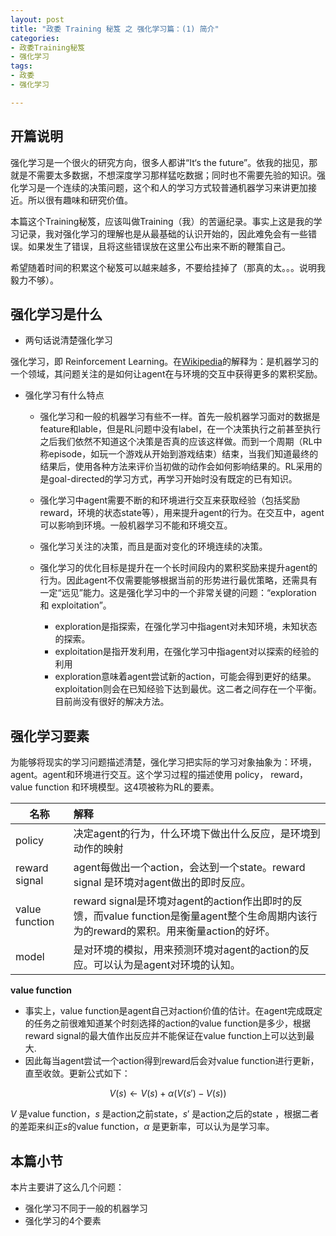 ```yaml
---
layout: post
title: "政委 Training 秘笈 之 强化学习篇：(1) 简介"
categories:
- 政委Training秘笈 
- 强化学习
tags:
- 政委 
- 强化学习

---
```

<script src='https://cdnjs.cloudflare.com/ajax/libs/mathjax/2.7.5/MathJax.js?config=TeX-MML-AM_CHTML' async></script>

开篇说明
--

强化学习是一个很火的研究方向，很多人都讲“It‘s the future”。依我的拙见，那就是不需要太多数据，不想深度学习那样猛吃数据；同时也不需要先验的知识。强化学习是一个连续的决策问题，这个和人的学习方式较普通机器学习来讲更加接近。所以很有趣味和研究价值。

本篇这个Training秘笈，应该叫做Training（我）的苦逼纪录。事实上这是我的学习记录，我对强化学习的理解也是从最基础的认识开始的，因此难免会有一些错误。如果发生了错误，且将这些错误放在这里公布出来不断的鞭策自己。

希望随着时间的积累这个秘笈可以越来越多，不要给挂掉了（那真的太。。。说明我毅力不够）。


强化学习是什么
--

- 两句话说清楚强化学习

强化学习，即 Reinforcement Learning。在[Wikipedia](https://en.wikipedia.org/wiki/Reinforcement_learning)的解释为：是机器学习的一个领域，其问题关注的是如何让agent在与环境的交互中获得更多的累积奖励。

- 强化学习有什么特点

  + 强化学习和一般的机器学习有些不一样。首先一般机器学习面对的数据是feature和lable，但是RL问题中没有label，在一个决策执行之前甚至执行之后我们依然不知道这个决策是否真的应该这样做。而到一个周期（RL中称episode，如玩一个游戏从开始到游戏结束）结束，当我们知道最终的结果后，使用各种方法来评价当初做的动作会如何影响结果的。RL采用的是goal-directed的学习方式，再学习开始时没有既定的已有知识。
  
  + 强化学习中agent需要不断的和环境进行交互来获取经验（包括奖励reward，环境的状态state等），用来提升agent的行为。在交互中，agent可以影响到环境。一般机器学习不能和环境交互。
  
  + 强化学习关注的决策，而且是面对变化的环境连续的决策。

  + 强化学习的优化目标是提升在一个长时间段内的累积奖励来提升agent的行为。因此agent不仅需要能够根据当前的形势进行最优策略，还需具有一定“远见”能力。这是强化学习中的一个非常关键的问题：“exploration 和 exploitation”。

     - exploration是指探索，在强化学习中指agent对未知环境，未知状态的探索。
     - exploitation是指开发利用，在强化学习中指agent对以探索的经验的利用
     - exploration意味着agent尝试新的action，可能会得到更好的结果。exploitation则会在已知经验下达到最优。这二者之间存在一个平衡。目前尚没有很好的解决方法。


强化学习要素
--

为能够将现实的学习问题描述清楚，强化学习把实际的学习对象抽象为：环境，agent。agent和环境进行交互。这个学习过程的描述使用 policy， reward，value function 和环境模型。这4项被称为RL的要素。



名称|解释
---|:--
policy|决定agent的行为，什么环境下做出什么反应，是环境到动作的映射
reward signal| agent每做出一个action，会达到一个state。reward signal 是环境对agent做出的即时反应。
value function | reward signal是环境对agent的action作出即时的反馈，而value function是衡量agent整个生命周期内该行为的reward的累积。用来衡量action的好坏。
model|是对环境的模拟，用来预测环境对agent的action的反应。可以认为是agent对环境的认知。

**value function**

- 事实上，value function是agent自己对action价值的估计。在agent完成既定的任务之前很难知道某个时刻选择的action的value function是多少，根据reward signal的最大值作出反应并不能保证在value function上可以达到最大.
- 因此每当agent尝试一个action得到reward后会对value function进行更新，直至收敛。更新公式如下：


$$
V (s) ← V (s) + \alpha(V (s') − V (s))
$$

$V$ 是value function，$s$  是action之前state，$s'$  是action之后的state ，根据二者的差距来纠正$s$的value function，$\alpha$ 是更新率，可以认为是学习率。


本篇小节
--

本片主要讲了这么几个问题：

- 强化学习不同于一般的机器学习
- 强化学习的4个要素



